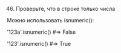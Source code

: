 46. Проверьте, что в строке только числа

Можно использовать isnumeric():

'123a'.isnumeric()
#=> False

'123'.isnumeric()
#=> True